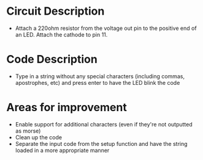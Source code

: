 # Circuit Description
  - Attach a 220ohm resistor from the voltage out pin to the positive end of an LED. Attach the cathode to pin 11.
# Code Description
  - Type in a string without any special characters (including commas, apostrophes, etc) and press enter to have the LED blink the code
  
# Areas for improvement
  - Enable support for additional characters (even if they're not outputted as morse)
  - Clean up the code
  - Separate the input code from the setup function and have the string loaded in a more appropriate manner
